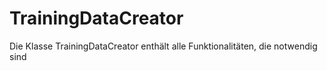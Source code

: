 # TrainingDataCreator

Die Klasse TrainingDataCreator enthält alle Funktionalitäten, die notwendig sind